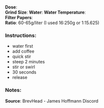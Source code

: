 **Dose**:  
**Grind Size**: 
**Water**: 
**Water Temperature**:  
**Filter Papers**:  
**Ratio**: 60-65g/liter (I used 16:250g or 1:15.625)

### Instructions: 
- water first
- add coffee
- quick stir
- steep 2 minutes
- stir or swirl
- 30 seconds
- release

### Notes:

**Source**: BrevHead - James Hoffmann Discord